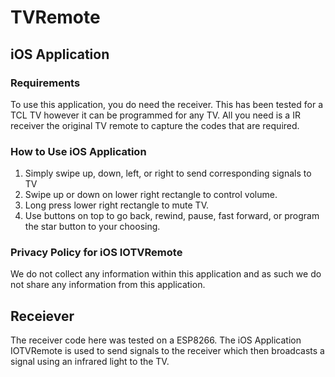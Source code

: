 # TVRemote

## iOS Application

### Requirements

To use this application, you do need the receiver. This has been tested for a TCL TV however it can be programmed for any TV. All you need is a IR receiver the original TV remote to capture the codes that are required.

### How to Use iOS Application
1. Simply swipe up, down, left, or right to send corresponding signals to TV
2. Swipe up or down on lower right rectangle to control volume.
3. Long press lower right rectangle to mute TV.
4. Use buttons on top to go back, rewind, pause, fast forward, or program the star button to your choosing.

### Privacy Policy for iOS IOTVRemote

We do not collect any information within this application and as such we do not share any information from this application.

## Receiever

The receiver code here was tested on a ESP8266. The iOS Application IOTVRemote is used to send signals to the receiver which then broadcasts a signal using an infrared light to the TV.
